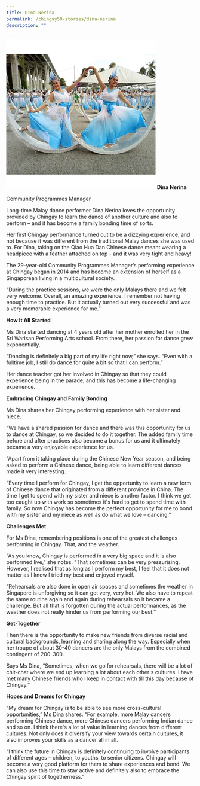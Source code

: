 ```yaml
---
title: Dina Nerina
permalink: /chingay50-stories/dina-nerina
description: ""
---
```

![](/images/Chingay50%20Stories/dina-nerina-50storiesimage.jpg)
**Dina Nerina**

Community Programmes Manager

Long-time Malay dance performer Dina Nerina loves the opportunity provided by Chingay to learn the dance of another culture and also to perform – and it has become a family bonding time of sorts.

Her first Chingay performance turned out to be a dizzying experience, and not because it was different from the traditional Malay dances she was used to. For Dina, taking on the Qiao Hua Dan Chinese dance meant wearing a headpiece with a feather attached on top - and it was very tight and heavy!

The 29-year-old Community Programmes Manager’s performing experience at Chingay began in 2014 and has become an extension of herself as a Singaporean living in a multicultural society. 

“During the practice sessions, we were the only Malays there and we felt very welcome.  Overall, an amazing experience. I remember not having enough time to practice. But it actually turned out very successful and was a very memorable experience for me.”


**How It All Started**

Ms Dina started dancing at 4 years old after her mother enrolled her in the Sri Warisan Performing Arts school. From there, her passion for dance grew exponentially.

“Dancing is definitely a big part of my life right now,” she says. “Even with a fulltime job, I still do dance for quite a bit so that I can perform.”

Her dance teacher got her involved in Chingay so that they could experience being in the parade, and this has become a life-changing experience.

**Embracing Chingay and Family Bonding**

Ms Dina shares her Chingay performing experience with her sister and niece.

“We have a shared passion for dance and there was this opportunity for us to dance at Chingay, so we decided to do it together. The added family time before and after practices also became a bonus for us and it ultimately became a very enjoyable experience for us.

“Apart from it taking place during the Chinese New Year season, and being asked to perform a Chinese dance, being able to learn different dances made it very interesting.

“Every time I perform for Chingay, I get the opportunity to learn a new form of Chinese dance that originated from a different province in China. The time I get to spend with my sister and niece is another factor. I think we get too caught up with work so sometimes it's hard to get to spend time with family. So now Chingay has become the perfect opportunity for me to bond with my sister and my niece as well as do what we love – dancing.”


**Challenges Met**

For Ms Dina, remembering positions is one of the greatest challenges performing in Chingay. That, and the weather.

“As you know, Chingay is performed in a very big space and it is also performed live,” she notes. “That sometimes can be very pressurising. However, I realised that as long as I perform my best, I feel that it does not matter as I know I tried my best and enjoyed myself.

“Rehearsals are also done in open air spaces and sometimes the weather in Singapore is unforgiving so it can get very, very hot. We also have to repeat the same routine again and again during rehearsals so it became a challenge. But all that is forgotten during the actual performances, as the weather does not really hinder us from performing our best.” 


**Get-Together**

Then there is the opportunity to make new friends from diverse racial and cultural backgrounds, learning and sharing along the way. Especially when her troupe of about 30-40 dancers are the only Malays from the combined contingent of 200-300. 

Says Ms Dina, “Sometimes, when we go for rehearsals, there will be a lot of chit-chat where we end up learning a lot about each other's cultures. I have met many Chinese friends who I keep in contact with till this day because of Chingay.”


**Hopes and Dreams for Chingay**

“My dream for Chingay is to be able to see more cross-cultural opportunities,” Ms Dina shares. “For example, more Malay dancers performing Chinese dance, more Chinese dancers performing Indian dance and so on. I think there's a lot of value in learning dances from different cultures. Not only does it diversify your view towards certain cultures, it also improves your skills as a dancer all in all. 

“I think the future in Chingay is definitely continuing to involve participants of different ages – children, to youths, to senior citizens. Chingay will become a very good platform for them to share experiences and bond. We can also use this time to stay active and definitely also to embrace the Chingay spirit of togetherness.”

